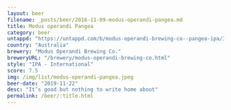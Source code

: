 ```yaml
---
layout: beer
filename: _posts/beer/2016-11-09-modus-operandi-pangea.md
title: Modus operandi Pangea
category: beer
untappd: "https://untappd.com/b/modus-operandi-brewing-co--pangea-ipa/3310678"
country: "Australia"
brewery: "Modus Operandi Brewing Co."
breweryURL: "/brewery/modus-operandi-brewing-co.html"
style: "IPA - International"
score: 7.5
img: /img/list/modus-operandi-pangea.jpeg
beer-date: "2019-11-22"
desc: "It’s good but nothing to write home about"
permalink: /beer/:title.html
---
```

